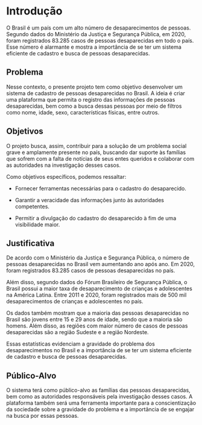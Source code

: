 # Introdução

O Brasil é um país com um alto número de desaparecimentos de pessoas. Segundo dados do Ministério da Justiça e Segurança Pública, em 2020, foram registrados 83.285 casos de pessoas desaparecidas em todo o país. Esse número é alarmante e mostra a importância de se ter um sistema eficiente de cadastro e busca de pessoas desaparecidas. 

## Problema 

Nesse contexto, o presente projeto tem como objetivo desenvolver um sistema de cadastro de pessoas desaparecidas no Brasil. A ideia é criar uma plataforma que permita o registro das informações de pessoas desaparecidas, bem como a busca dessas pessoas por meio de filtros como nome, idade, sexo, características físicas, entre outros. 

## Objetivos 

O projeto busca, assim, contribuir para a solução de um problema social grave e amplamente presente no país, buscando dar suporte às famílias que sofrem com a falta de notícias de seus entes queridos e colaborar com as autoridades na investigação desses casos. 

Como objetivos específicos, podemos ressaltar:  

-	Fornecer ferramentas necessárias para o cadastro do desaparecido. 

-	Garantir a veracidade das informações junto às autoridades competentes. 

- 	Permitir a divulgação do cadastro do desaparecido à fim de uma visibilidade maior. 

## Justificativa

De acordo com o Ministério da Justiça e Segurança Pública, o número de pessoas desaparecidas no Brasil vem aumentando ano após ano. Em 2020, foram registrados 83.285 casos de pessoas desaparecidas no país. 

Além disso, segundo dados do Fórum Brasileiro de Segurança Pública, o Brasil possui a maior taxa de desaparecimento de crianças e adolescentes na América Latina. Entre 2011 e 2020, foram registrados mais de 500 mil desaparecimentos de crianças e adolescentes no país. 

Os dados também mostram que a maioria das pessoas desaparecidas no Brasil são jovens entre 15 e 29 anos de idade, sendo que a maioria são homens. Além disso, as regiões com maior número de casos de pessoas desaparecidas são a região Sudeste e a região Nordeste. 

Essas estatísticas evidenciam a gravidade do problema dos desaparecimentos no Brasil e a importância de se ter um sistema eficiente de cadastro e busca de pessoas desaparecidas. 

 
## Público-Alvo

O sistema terá como público-alvo as famílias das pessoas desaparecidas, bem como as autoridades responsáveis pela investigação desses casos. A plataforma também será uma ferramenta importante para a conscientização da sociedade sobre a gravidade do problema e a importância de se engajar na busca por essas pessoas. 
